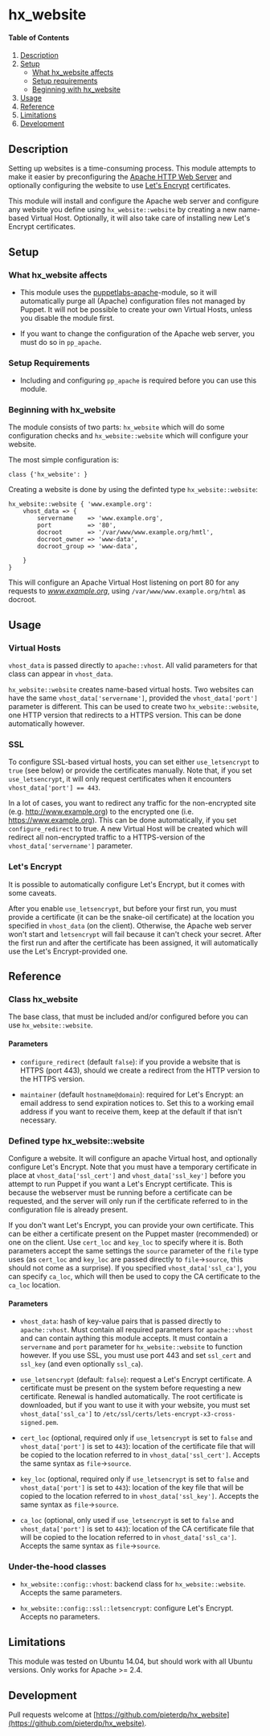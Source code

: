 # hx_website

#### Table of Contents

1. [Description](#description)
2. [Setup](#setup)
    * [What hx_website affects](#what-hx_website-affects)
    * [Setup requirements](#setup-requirements)
    * [Beginning with hx_website](#beginning-with-hx_website)
3. [Usage](#usage)
4. [Reference](#reference)
5. [Limitations](#limitations)
6. [Development](#development)

## Description

Setting up websites is a time-consuming process. This module attempts to make it easier by preconfiguring the [Apache HTTP Web Server](https://httpd.apache.org/) and optionally configuring the website to use [Let's Encrypt](https://letsencrypt.org/) certificates.

This module will install and configure the Apache web server and configure any website you define using `hx_website::website` by creating a new name-based Virtual Host. Optionally, it will also take care of installing new Let's Encrypt certificates.

## Setup

### What hx_website affects

* This module uses the [puppetlabs-apache](https://forge.puppet.com/puppetlabs/apache)-module, so it will automatically purge all (Apache) configuration files not managed by Puppet. It will not be possible to create your own Virtual Hosts, unless you disable the module first.

* If you want to change the configuration of the Apache web server, you must do so in `pp_apache`.

### Setup Requirements

* Including and configuring `pp_apache` is required before you can use this module.

### Beginning with hx_website

The module consists of two parts: `hx_website` which will do some configuration checks and `hx_website::website` which will configure your website.

The most simple configuration is:

```
class {'hx_website': }
```

Creating a website is done by using the definted type `hx_website::website`:

```
hx_website::website { 'www.example.org':
    vhost_data => {
        servername    => 'www.example.org',
        port          => '80',
        docroot       => '/var/www/www.example.org/hmtl',
        docroot_owner => 'www-data',
        docroot_group => 'www-data',

    }
}
```

This will configure an Apache Virtual Host listening on port 80 for any requests to _www.example.org_, using `/var/www/www.example.org/html` as docroot.

## Usage

### Virtual Hosts
`vhost_data` is passed directly to `apache::vhost`. All valid parameters for that class can appear in `vhost_data`.

`hx_website::website` creates name-based virtual hosts. Two websites can have the same `vhost_data['servername']`, provided the `vhost_data['port']` parameter is different. This can be used to create two `hx_website::website`, one HTTP version that redirects to a HTTPS version. This can be done automatically however.

### SSL
To configure SSL-based virtual hosts, you can set either `use_letsencrypt` to `true` (see below) or provide the certificates manually. Note that, if you set `use_letsencrypt`, it will only request certificates when it encounters `vhost_data['port'] == 443`.

In a lot of cases, you want to redirect any traffic for the non-encrypted site (e.g. http://www.example.org) to the encrypted one (i.e. https://www.example.org). This can be done automatically, if you set `configure_redirect` to true. A new Virtual Host will be created which will redirect all non-encrypted traffic to a HTTPS-version of the `vhost_data['servername']` parameter.

### Let's Encrypt
It is possible to automatically configure Let's Encrypt, but it comes with some caveats.

After you enable `use_letsencrypt`, but before your first run, you must provide a certificate (it can be the snake-oil certificate) at the location you specified in `vhost_data` (on the client). Otherwise, the Apache web server won't start and `letsencrypt` will fail because it can't check your secret. After the first run and after the certificate has been assigned, it will automatically use the Let's Encrypt-provided one.

## Reference

### Class hx_website
The base class, that must be included and/or configured before you can use `hx_website::website`.

#### Parameters

* `configure_redirect` (default `false`): if you provide a website that is HTTPS (port 443), should we create a redirect from the HTTP version to the HTTPS version.

* `maintainer` (default `hostname@domain`): required for Let's Encrypt: an email address to send expiration notices to. Set this to a working email address if you want to receive them, keep at the default if that isn't necessary.

### Defined type hx_website::website
Configure a website. It will configure an apache Virtual host, and optionally configure Let's Encrypt. Note that you must have a temporary certificate in place at `vhost_data['ssl_cert']` and `vhost_data['ssl_key']` before you attempt to run Puppet if you want a Let's Encrypt certificate. This is because the webserver must be running before a certificate can be requested, and the server will only run if the certificate referred to in the configuration file is already present.

If you don't want Let's Encrypt, you can provide your own certificate. This can be either a certificate present on the Puppet master (recommended) or one on the client. Use `cert_loc` and `key_loc` to specify where it is. Both parameters accept the same settings the `source` parameter of the `file` type uses (as `cert_loc` and `key_loc` are passed directly to `file`->`source`, this should not come as a surprise). If you specified `vhost_data['ssl_ca']`, you can specify `ca_loc`, which will then be used to copy the CA certificate to the `ca_loc` location.

#### Parameters

* `vhost_data`: hash of key-value pairs that is passed directly to `apache::vhost`. Must contain all required parameters for `apache::vhost` and can contain aything this module accepts. It must contain a `servername` and `port` parameter for `hx_website::website` to function however. If you use SSL, you must use port 443 and set `ssl_cert` and `ssl_key` (and even optionally `ssl_ca`).

* `use_letsencrypt` (default: `false`): request a Let's Encrypt certificate. A certificate must be present on the system before requesting a new certificate. Renewal is handled automatically. The root certificate is downloaded, but if you want to use it with your website, you must set `vhost_data['ssl_ca']` to `/etc/ssl/certs/lets-encrypt-x3-cross-signed.pem`.

* `cert_loc` (optional, required only if `use_letsencrypt` is set to `false` and `vhost_data['port']` is set to `443`): location of the certificate file that will be copied to the location referred to in `vhost_data['ssl_cert']`. Accepts the same syntax as `file`->`source`.

* `key_loc` (optional, required only if `use_letsencrypt` is set to `false` and `vhost_data['port']` is set to `443`): location of the key file that will be copied to the location referred to in `vhost_data['ssl_key']`. Accepts the same syntax as `file`->`source`.

* `ca_loc` (optional, only used if `use_letsencrypt` is set to `false` and `vhost_data['port']` is set to `443`): location of the CA certificate file that will be copied to the location referred to in `vhost_data['ssl_ca']`. Accepts the same syntax as `file`->`source`.

### Under-the-hood classes

* `hx_website::config::vhost`: backend class for `hx_website::website`. Accepts the same parameters.

* `hx_website::config::ssl::letsencrypt`: configure Let's Encrypt. Accepts no parameters.

## Limitations

This module was tested on Ubuntu 14.04, but should work with all Ubuntu versions. Only works for Apache >= 2.4.

## Development

Pull requests welcome at [https://github.com/pieterdp/hx_website](https://github.com/pieterdp/hx_website).
